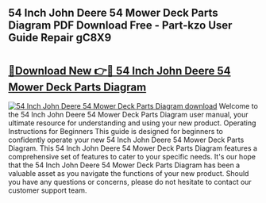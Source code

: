 ## 54 Inch John Deere 54 Mower Deck Parts Diagram PDF Download Free - Part-kzo User Guide Repair gC8X9

# <h2><a href="http://dfoyi4.blite.top/?on=54+Inch+John+Deere+54+Mower+Deck+Parts+Diagram">🔗Download New 👉🔴 54 Inch John Deere 54 Mower Deck Parts Diagram</a></h2>

[![54 Inch John Deere 54 Mower Deck Parts Diagram download](https://i.imgur.com/lujVjoI.png)](http://dfoyi4.blite.top/?on=54+Inch+John+Deere+54+Mower+Deck+Parts+Diagram)
Welcome to the 54 Inch John Deere 54 Mower Deck Parts Diagram user manual, your ultimate resource for understanding and using your new product. Operating Instructions for Beginners This guide is designed for beginners to confidently operate your new 54 Inch John Deere 54 Mower Deck Parts Diagram. This 54 Inch John Deere 54 Mower Deck Parts Diagram features a comprehensive set of features to cater to your specific needs. It's our hope that the 54 Inch John Deere 54 Mower Deck Parts Diagram has been a valuable asset as you navigate the functions of your new product. Should you have any questions or concerns, please do not hesitate to contact our customer support team.
